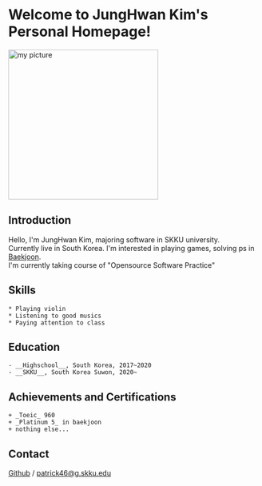 # __Welcome to JungHwan Kim's Personal Homepage!__

<img src = "./figure/picture" width="300px" height="300px" title="my picture"/>


## Introduction
Hello, I'm JungHwan Kim, majoring software in SKKU university. <br>
Currently live in South Korea. I'm interested in playing games, solving ps in [Baekjoon]. <br>
I'm currently taking course of "Opensource Software Practice" 

## Skills
    * Playing violin
    * Listening to good musics
    * Paying attention to class

## Education
    - __Highschool__, South Korea, 2017~2020
    - __SKKU__, South Korea Suwon, 2020~ 

## Achievements and Certifications
    + _Toeic_ 960
    + _Platinum 5_ in baekjoon
    + nothing else...

## Contact
[Github] / <patrick46@g.skku.edu> 

[GitHub]: https://github.com/Urvanage
[Baekjoon]: [https://www.acmicpc.net/](https://www.acmicpc.net/)
